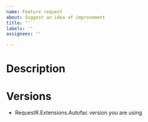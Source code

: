 ```yaml
---
name: Feature request
about: Suggest an idea of improvement
title: ''
labels: ''
assignees: ''

---
```


# Description

# Versions
- RequestR.Extensions.Autofac version you are using
